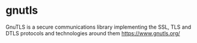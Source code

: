 # gnutls
GnuTLS is a secure communications library implementing the SSL, TLS and DTLS protocols and technologies around them https://www.gnutls.org/
